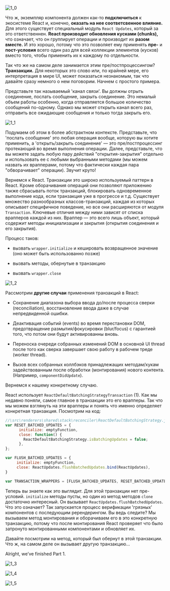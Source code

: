 ![1_0](https://raw.githubusercontent.com/Bogdan-Lyashenko/Under-the-hood-ReactJS/236a844a24f38edc8c3d5c2cb9be53d91e0031dc/stack/images/1/part-1-A.svg)

Что ж, экземпляр компонента должен как-то **подключиться** к экосистеме React и, конечно, **оказать на нее соответсвенное влияние.** Для этого существует специальный модуль `React Updates`, который за это ответственнен. **React производит обновления кусками (chunks),** что означает, что он группирует операции и производит их **разом вместе.** И это хорошо, потому что это позволяет ему применять **пре-** и **пост-условия** всего один раз для всей коллекции элементов (кусков) вместо того, чтобы применить их к каждому по отдельности.

Так что же на самом деле занимается этим пре/постпроцессингом? **Транзакции.** Для некоторых это слово или, по крайней мере, его интерпретация в мире UI, может показаться незнакомым, так что давайте сразу немного о нем поговорим. Начнем с простого примера.

Представьте так называемый 'канал связи'. Вы должны отрыть соединение, послать сообщение, закрыть соединение. Это немалый объем работы особенно, когда отправляется большое количество сообщений по-одному. Однако мы может открыть канал всего раз, отправить все ожидающие сообщения и только тогда закрыть его.

![1_1](https://raw.githubusercontent.com/Bogdan-Lyashenko/Under-the-hood-ReactJS/236a844a24f38edc8c3d5c2cb9be53d91e0031dc/stack/images/1/communication-channel.svg)

Подумаем об этом в более абстрактном контексте. Представьте, что 'послать сообщение' это любая операция вообще, которую вы хотите применить, а 'открыть/закрыть соединение' — это пре/постпроцессинг протекающий во время выполнения операции. Далее, представьте, что вы можете задать любую пару действий "открытия-закрытия" отдельно и использовать ее с любыми выбранными методами (мы можем назвать их врапперами, потому что фактически каждая пара "обворачивает" операции). Звучит круто!

Вернемся к React. Транзакции это широко используемый паттерн в React. Кроме оборачивания операций они позволяют приложению также сбрасывать поток транзакций, блокировать одновременное выполнение кода, если транзакция уже в прогрессе и т.д. Существует множество разнообразных классов-транзакций, каждая из которых описывает специфичное поведение, но все они расширяются от модуля `Transaction`. Ключевые отличия между ними зависят от списка врапперов каждой из них. Враппер — это всего лишь объект, который содержит методы инициализации и закрытия (открытия соединения и его закрытия).

Процесс таков:

* вызвать `wrapper.initialize` и кешировать возвращенное значение (оно может быть использованно позже)

* вызвать методы, обернутые в транзакцию

* вызвать `wrapper.close`

![1_2](https://raw.githubusercontent.com/Bogdan-Lyashenko/Under-the-hood-ReactJS/236a844a24f38edc8c3d5c2cb9be53d91e0031dc/stack/images/1/transaction.svg)

Рассмотрим **другие случаи** применения транзакций в React:

* Сохранение диапазона выбора ввода до/после процесса сверки (reconciliation), восстановление ввода даже в случае непредвиденной ошибки.

* Деактивация событий (events) во время перестановки DOM, предотвращение размытия/фокусировки (blur/focus) с гарантией того, что потом они будут активированны вновь.

* Переноска очереди собранных изменений DOM в основной UI thread после того как сверка завершает свою работу в рабочем треде (worker thread). 

* Вызов всех собранных коллбэков принадлежащих методам/хукам задействованным после обработки (монтирования) нового контента. (Например, `componentDidUpdate`).

Вернемся к нашему конкретному случаю.

React использует `ReactDefaultBatchingStrategyTransaction` (1). Как мы недавно поняли, самое главное в транзакции это его врапперы. Так что мы можем взглянуть на эти врапперы и понять что именно определяет конкретная транзакция. Посмотрим на код: 

```javascript
//\src\renderers\shared\stack\reconciler\ReactDefaultBatchingStrategy.js#19
var RESET_BATCHED_UPDATES = {
	  initialize: emptyFunction,
	  close: function() {
		ReactDefaultBatchingStrategy.isBatchingUpdates = false;
	  },
};

var FLUSH_BATCHED_UPDATES = {
	 initialize: emptyFunction,
	 close: ReactUpdates.flushBatchedUpdates.bind(ReactUpdates),
}

var TRANSACTION_WRAPPERS = [FLUSH_BATCHED_UPDATES, RESET_BATCHED_UPDATES];
```

Теперь вы знаете как это выглядит. Для этой транзакции нет пре-условий. `initialize` методы пусты, но один из метод методов `clone` достаточно интересный. Он вызывает `ReactUpdates.flushBatchedUpdates`. Что это означает? Так запускается процесс верификации 'грязных' компонентов с последующим ререндерингом. Вы ведь следите? Мы вызываем метод монтирования и оборачиваем его в это конкретную транзакцию, потому что после монтирования React проверяет что было затронуто монтированными компонентами и обновляет их.

Давайте посмотрим на метод, который был обернут в этой транзакции. Что ж, на самом деле он вызывает другую транзакцию...

Alright, we’ve finished Part 1.

![1_3](https://raw.githubusercontent.com/Bogdan-Lyashenko/Under-the-hood-ReactJS/236a844a24f38edc8c3d5c2cb9be53d91e0031dc/stack/images/1/part-1.svg)

![1_4](https://raw.githubusercontent.com/Bogdan-Lyashenko/Under-the-hood-ReactJS/236a844a24f38edc8c3d5c2cb9be53d91e0031dc/stack/images/1/part-1-B.svg)

![1_5](https://raw.githubusercontent.com/Bogdan-Lyashenko/Under-the-hood-ReactJS/236a844a24f38edc8c3d5c2cb9be53d91e0031dc/stack/images/1/part-1-C.svg)
